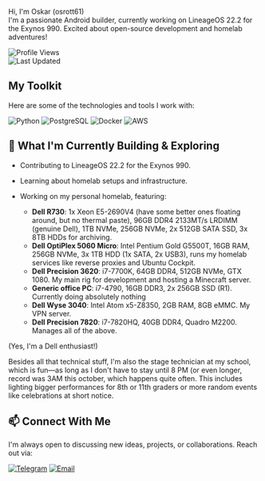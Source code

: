 Hi, I'm Oskar (osrott61)  
I'm a passionate Android builder, currently working on LineageOS 22.2 for the Exynos 990. Excited about open-source development and homelab adventures!

![Profile Views](https://komarev.com/ghpvc/?username=osrott61-gh&color=blue&style=for-the-badge)  
![Last Updated](https://img.shields.io/badge/Last%20Updated-June%202025-blue?style=for-the-badge)

## My Toolkit  
Here are some of the technologies and tools I work with:

![Python](https://img.shields.io/badge/Python-3776AB?style=for-the-badge&logo=python&logoColor=white)
![PostgreSQL](https://img.shields.io/badge/PostgreSQL-316192?style=for-the-badge&logo=postgresql&logoColor=white)
![Docker](https://img.shields.io/badge/Docker-2496ED?style=for-the-badge&logo=docker&logoColor=white)
![AWS](https://img.shields.io/badge/AWS-232F3E?style=for-the-badge&logo=amazon-aws&logoColor=white)

## 🚀 What I'm Currently Building & Exploring

- Contributing to LineageOS 22.2 for the Exynos 990.
- Learning about homelab setups and infrastructure.  
- Working on my personal homelab, featuring:  

  - **Dell R730**: 1x Xeon E5-2690V4 (have some better ones floating around, but no thermal paste), 96GB DDR4 2133MT/s LRDIMM (genuine Dell), 1TB NVMe, 256GB NVMe, 2x 512GB SATA SSD, 3x 8TB HDDs for archiving.  
  - **Dell OptiPlex 5060 Micro**: Intel Pentium Gold G5500T, 16GB RAM, 256GB NVMe, 3x 1TB HDD (1x SATA, 2x USB3), runs my homelab services like reverse proxies and Ubuntu Cockpit.  
  - **Dell Precision 3620**: i7-7700K, 64GB DDR4, 512GB NVMe, GTX 1080. My main rig for development and hosting a Minecraft server.
  - **Generic office PC**: i7-4790, 16GB DDR3, 2x 256GB SSD (R1). Currently doing absolutely nothing
  - **Dell Wyse 3040**: Intel Atom x5-Z8350, 2GB RAM, 8GB eMMC. My VPN server.  
  - **Dell Precision 7820**: i7-7820HQ, 40GB DDR4, Quadro M2200. Manages all of the above.  

(Yes, I'm a Dell enthusiast!)

Besides all that technical stuff, I'm also the stage technician at my school, which is fun—as long as I don't have to stay until 8 PM (or even longer, record was 3AM this october, which happens quite often. This includes lighting bigger performances for 8th or 11th graders or more random events like celebrations at short notice.

## 📫 Connect With Me

I'm always open to discussing new ideas, projects, or collaborations. Reach out via:

[![Telegram](https://img.shields.io/badge/Telegram-2CA5E0?style=for-the-badge&logo=telegram&logoColor=white)](https://t.me/oskarschat)
[![Email](https://img.shields.io/badge/Email-D14836?style=for-the-badge&logo=gmail&logoColor=white)](mailto:osrott61@perfc.org)
